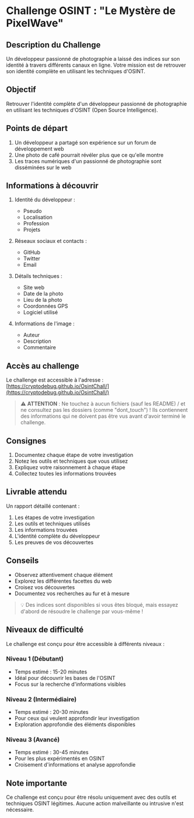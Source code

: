 # Challenge OSINT : "Le Mystère de PixelWave"

## Description du Challenge
Un développeur passionné de photographie a laissé des indices sur son identité à travers différents canaux en ligne. Votre mission est de retrouver son identité complète en utilisant les techniques d'OSINT.

## Objectif
Retrouver l'identité complète d'un développeur passionné de photographie en utilisant les techniques d'OSINT (Open Source Intelligence).

## Points de départ
1. Un développeur a partagé son expérience sur un forum de développement web
2. Une photo de café pourrait révéler plus que ce qu'elle montre
3. Les traces numériques d'un passionné de photographie sont disséminées sur le web

## Informations à découvrir
1. Identité du développeur :
   - Pseudo
   - Localisation
   - Profession
   - Projets

2. Réseaux sociaux et contacts :
   - GitHub
   - Twitter
   - Email

3. Détails techniques :
   - Site web
   - Date de la photo
   - Lieu de la photo
   - Coordonnées GPS
   - Logiciel utilisé

4. Informations de l'image :
   - Auteur
   - Description
   - Commentaire

## Accès au challenge
Le challenge est accessible à l'adresse : [https://cryptodebug.github.io/OsintChall/](https://cryptodebug.github.io/OsintChall/)

> ⚠️ **ATTENTION** : Ne touchez à aucun fichiers (sauf les README) / et ne consultez pas les dossiers (comme "dont_touch") ! Ils contiennent des informations qui ne doivent pas être vus avant d'avoir terminé le challenge.

## Consignes
1. Documentez chaque étape de votre investigation
2. Notez les outils et techniques que vous utilisez
3. Expliquez votre raisonnement à chaque étape
4. Collectez toutes les informations trouvées

## Livrable attendu
Un rapport détaillé contenant :
1. Les étapes de votre investigation
2. Les outils et techniques utilisés
3. Les informations trouvées
4. L'identité complète du développeur
5. Les preuves de vos découvertes

## Conseils
- Observez attentivement chaque élément
- Explorez les différentes facettes du web
- Croisez vos découvertes
- Documentez vos recherches au fur et à mesure

> 💡 Des indices sont disponibles si vous êtes bloqué, mais essayez d'abord de résoudre le challenge par vous-même !

## Niveaux de difficulté
Le challenge est conçu pour être accessible à différents niveaux :

### Niveau 1 (Débutant)
- Temps estimé : 15-20 minutes
- Idéal pour découvrir les bases de l'OSINT
- Focus sur la recherche d'informations visibles

### Niveau 2 (Intermédiaire)
- Temps estimé : 20-30 minutes
- Pour ceux qui veulent approfondir leur investigation
- Exploration approfondie des éléments disponibles

### Niveau 3 (Avancé)
- Temps estimé : 30-45 minutes
- Pour les plus expérimentés en OSINT
- Croisement d'informations et analyse approfondie

## Note importante
Ce challenge est conçu pour être résolu uniquement avec des outils et techniques OSINT légitimes. Aucune action malveillante ou intrusive n'est nécessaire. 